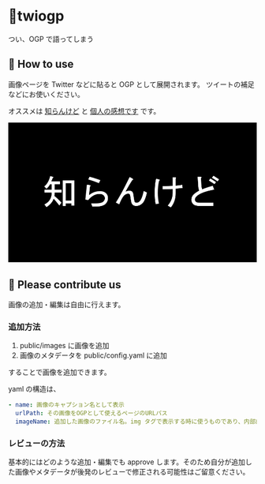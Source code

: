 # 🦜twiogp

つい、OGP で語ってしまう

## 📖 How to use

画像ページを Twitter などに貼ると OGP として展開されます。
ツイートの補足などにお使いください。

オススメは [知らんけど](https://twiogp.ojisan.dev/images/shirankedo) と [個人の感想です](https://twiogp.ojisan.dev/images/kojinnokannsodesu) です。

![知らんけど](./public/images/shirankedo.png)

## 🙏 Please contribute us

画像の追加・編集は自由に行えます。

### 追加方法

1. public/images に画像を追加
2. 画像のメタデータを public/config.yaml に追加

することで画像を追加できます。

yaml の構造は、

```yaml
- name: 画像のキャプション名として表示
  urlPath: その画像をOGPとして使えるページのURLパス
  imageName: 追加した画像のファイル名。img タグで表示する時に使うものであり、内部的な値であるため、追加したファイル名と一致していれば何でも良い値
```

### レビューの方法

基本的にはどのような追加・編集でも approve します。そのため自分が追加した画像やメタデータが後発のレビューで修正される可能性はご留意ください。
